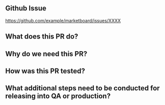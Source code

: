 ## Github Issue 
https://github.com/example/marketboard/issues/XXXX

## What does this PR do?


## Why do we need this PR?


## How was this PR tested?


## What additional steps need to be conducted for releasing into QA or production?
